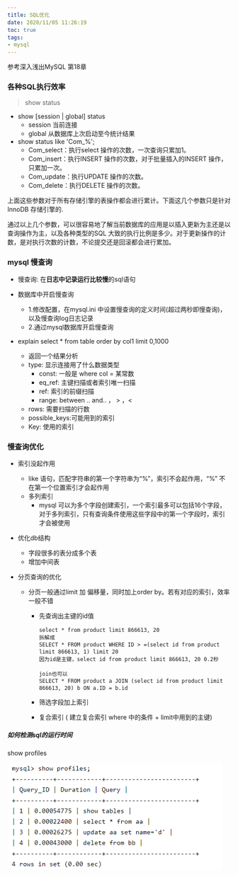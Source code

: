```yaml
---
title: SQL优化
date: 2020/11/05 11:26:19
toc: true
tags:
- mysql
---
```


参考深入浅出MySQL 第18章
### 各种SQL执行效率
> show status
* show [session | global] status
  * session 当前连接
  * global 从数据库上次启动至今统计结果
* show status like 'Com_%';
  * Com_select：执行select 操作的次数，一次查询只累加1。
  * Com_insert：执行INSERT 操作的次数，对于批量插入的INSERT 操作，只累加一次。
  * Com_update：执行UPDATE 操作的次数。
  * Com_delete：执行DELETE 操作的次数。
<!--more-->
上面这些参数对于所有存储引擎的表操作都会进行累计。下面这几个参数只是针对InnoDB 存储引擎的.

通过以上几个参数，可以很容易地了解当前数据库的应用是以插入更新为主还是以查询操作为主，以及各种类型的SQL 大致的执行比例是多少。对于更新操作的计数，是对执行次数的计数，不论提交还是回滚都会进行累加。


### mysql 慢查询

* 慢查询: 在**日志中记录运行比较慢**的sql语句

* 数据库中开启慢查询
  * 1.修改配置，在mysql.ini 中设置慢查询的定义时间(超过两秒即慢查询)，以及慢查询log日志记录
  * 2.通过mysql数据库开启慢查询


* explain select * from table order by col1 limit 0,1000
  * 返回一个结果分析
  * type: 显示连接用了什么数据类型
    * const: 一般是 where col = 某常数
    * eq_ref:  主键扫描或者索引唯一扫描
    * ref:  索引的前缀扫描
    * range: between .. and.. ， > ，<
  * rows: 需要扫描的行数
  * possible_keys:可能用到的索引
  * Key:  使用的索引

### 慢查询优化

* 索引没起作用
  * like 语句，匹配字符串的第一个字符串为“%”，索引不会起作用，“%” 不在第一个位置索引才会起作用
  * 多列索引
    * mysql 可以为多个字段创建索引，一个索引最多可以包括16个字段，对于多列索引，只有查询条件使用这些字段中的第一个字段时，索引才会被使用
* 优化db结构
  * 字段很多的表分成多个表
  * 增加中间表

* 分页查询的优化

  * 分页一般通过limit 加 偏移量，同时加上order by。若有对应的索引，效率一般不错

    * 先查询出主键的id值

      ```
      select * from product limit 866613, 20 
      拆解成
      SELECT * FROM product WHERE ID > =(select id from product limit 866613, 1) limit 20
      因为id是主键，select id from product limit 866613, 20 0.2秒
      
      join也可以
      SELECT * FROM product a JOIN (select id from product limit 866613, 20) b ON a.ID = b.id
      ```
    * 筛选字段加上索引
    * 复合索引 ( 建立复合索引 where 中的条件 + limit中用到的主键)
  
##### 如何检测sql的运行时间
show profiles

![image-20201105143457114](SQL优化/image-20201105143457114.png)